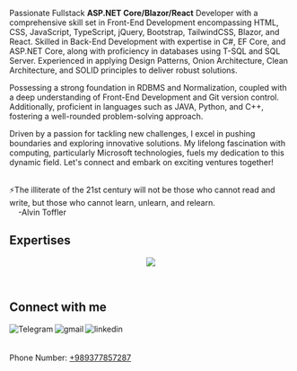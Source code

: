 Passionate Fullstack <strong>ASP.NET Core/Blazor/React</strong> Developer with a comprehensive skill set in Front-End Development encompassing HTML, CSS, JavaScript, TypeScript, jQuery, Bootstrap, TailwindCSS, Blazor, and React. Skilled in Back-End Development with expertise in C#, EF Core, and ASP.NET Core, along with proficiency in databases using T-SQL and SQL Server. Experienced in applying Design Patterns, Onion Architecture, Clean Architecture, and SOLID principles to deliver robust solutions.

Possessing a strong foundation in RDBMS and Normalization, coupled with a deep understanding of Front-End Development and Git version control. Additionally, proficient in languages such as JAVA, Python, and C++, fostering a well-rounded problem-solving approach.

Driven by a passion for tackling new challenges, I excel in pushing boundaries and exploring innovative solutions. My lifelong fascination with computing, particularly Microsoft technologies, fuels my dedication to this dynamic field. Let's connect and embark on exciting ventures together!

<br>
⚡The illiterate of the 21st century will not be those who cannot read and write, but those who cannot learn, unlearn, and relearn.<br>
&nbsp&nbsp&nbsp&nbsp-Alvin Toffler
    
<br>

## Expertises
<p align="center">
    <img src="https://skillicons.dev/icons?i=html,css,js,jquery,bootstrap,cs,dotnet,git,github,java,python,cpp,postman,wasm,react,ts" />
</p>


<br>

## Connect with me
[<img align="left" alt="Telegram" src="https://img.shields.io/badge/Telegram-%230077B5.svg?&style=for-the-badge&logo=telegram&logoColor=white" />](https://t.me/smostafa2001)
[<img align="left" alt="gmail" src="https://img.shields.io/badge/Gmail-%2312100E.svg?&style=for-the-badge&logo=gmail&logoColor=white" />](mailto:s.mostafa.2001.1380@gmail.com)
[<img align="left" alt="linkedin" src="https://img.shields.io/badge/LinkedIn-0077B5?style=for-the-badge&logo=linkedin&logoColor=white" />](https://linkedin.com/in/smostafa2001)
<br><br><br>
Phone Number: <a href="tel:+989377857287">+989377857287</a>

